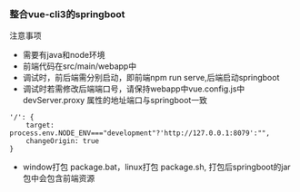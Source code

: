 ### 整合vue-cli3的springboot

注意事项
- 需要有java和node环境
- 前端代码在src/main/webapp中
- 调试时，前后端需分别启动，即前端npm run serve,后端启动springboot
- 调试时若需修改后端端口号，请保持webapp中vue.config.js中 devServer.proxy
属性的地址端口与springboot一致
```
'/': {
    target: process.env.NODE_ENV==="development"?'http://127.0.0.1:8079':"",
    changeOrigin: true
}
```
- window打包 package.bat，linux打包 package.sh,
打包后springboot的jar包中会包含前端资源